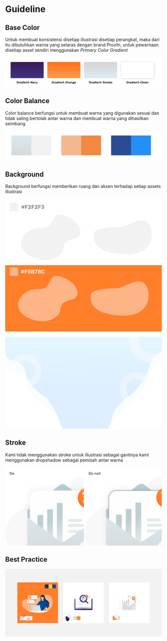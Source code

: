 # Guideline

## Base Color

Untuk membuat konsistensi disetiap illustrasi disetiap perangkat, maka dari itu dibutuhkan warna yang selaras dengan brand Proofn, untuk pewarnaan disetiap asset sendiri menggunakan _Primary Color Gradient_

![](../.gitbook/assets/base-color.png)

## Color Balance

Color balance berfungsi untuk membuat warna yang digunakan sesuai dan tidak saling bertolak antar warna dan membuat warna yang dihasilkan seimbang

![](../.gitbook/assets/color-balance.png)

## **Background**

Background berfungsi memberikan ruang dan aksen terhadap setiap assets illustrasi

![Background For Spot](../.gitbook/assets/background.png)

![Background for Web On Boarding](../.gitbook/assets/background-webapp.png)

## **Stroke**

Kami tidak menggunakan stroke untuk illustrasi sebagai gantinya kami menggunakan dropshadow sebagai pemisah antar warna

![](../.gitbook/assets/stroke.png)

## **Best Practice**

![](../.gitbook/assets/spot%20%281%29.png)

